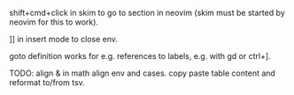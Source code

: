 
shift+cmd+click in skim to go to section in neovim (skim must be started by neovim for this to work).

]] in insert mode to close env.

goto definition works for e.g. references to labels, e.g. with gd or ctrl+].

TODO:
align & in math align env and cases.
copy paste table content and reformat to/from tsv.

